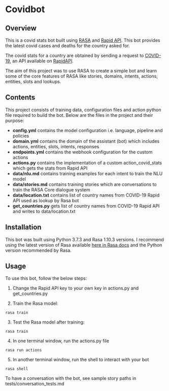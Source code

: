 # Covidbot

## Overview
This is a covid stats bot built using [RASA](https://rasa.com/) and [Rapid API](https://rapidapi.com/). This bot provides the latest covid cases and deaths for the country asked for.

The covid stats for a country are obtained by sending a request to [COVID-19](https://rapidapi.com/api-sports/api/covid-193), an API available on [RapidAPI](https://rapidapi.com/).

The aim of this project was to use RASA to create a simple bot and learn some of the core features of RASA like stories, domains, intents, actions, entities, slots and lookups.

## Contents
This project consists of training data, configuration files and action python file required to build the bot. Below are the files in the project and their purpose:
  * __config.yml__ contains the model configuration i.e. language, pipeline and policies
  * __domain.yml__ contains the domain of the assistant (bot) which includes actions, entities, slots, intents, responses
  * __endpoints.yml__ contains the webhook configuration for the custom actions
  * __actions.py__ contains the implementation of a custom action_covid_stats which gets the stats from Rapid API
  * __data/nlu.md__ contains training examples for each intent to train the NLU model
  * __data/stories.md__ contains training stories which are conversations to train the RASA Core dialogue system
  * __data/location.txt__ contains list of country names from COVID-19 Rapid API used as lookup by Rasa bot
  * __get_countries.py__ gets list of country names from COVID-19 Rapid API and writes to data/location.txt

## Installation
This bot was built using Python 3.7.3 and Rasa 1.10.3 versions. I recommend using the latest version of Rasa available [here in Rasa docs](https://rasa.com/docs/rasa/user-guide/installation/) and the Python version recommended by Rasa.

## Usage
To use this bot, follow the below steps:
1. Change the Rapid API key to your own key in actions.py and get_countries.py

2. Train the Rasa model:
```
rasa train
```
3. Test the Rasa model after training:
```
rasa train
```
4. In one terminal window, run the actions.py file
```
rasa run actions
```
5. In another terminal window, run the shell to interact with your bot
```
rasa shell
```

To have a conversation with the bot, see sample story paths in tests/conversation_tests.md



